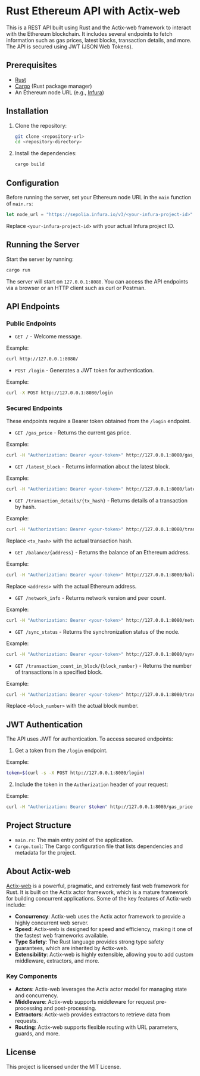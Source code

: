 
# Rust Ethereum API with Actix-web

This is a REST API built using Rust and the Actix-web framework to interact with the Ethereum blockchain. It includes several endpoints to fetch information such as gas prices, latest blocks, transaction details, and more. The API is secured using JWT (JSON Web Tokens).

## Prerequisites

- [Rust](https://www.rust-lang.org/)
- [Cargo](https://doc.rust-lang.org/cargo/) (Rust package manager)
- An Ethereum node URL (e.g., [Infura](https://infura.io/))

## Installation

1. Clone the repository:

   ```bash
   git clone <repository-url>
   cd <repository-directory>
   ```

2. Install the dependencies:

   ```bash
   cargo build
   ```

## Configuration

Before running the server, set your Ethereum node URL in the `main` function of `main.rs`:

```rust
let node_url = "https://sepolia.infura.io/v3/<your-infura-project-id>".to_string();
```

Replace `<your-infura-project-id>` with your actual Infura project ID.

## Running the Server

Start the server by running:

```bash
cargo run
```

The server will start on `127.0.0.1:8080`. You can access the API endpoints via a browser or an HTTP client such as curl or Postman.

## API Endpoints

### Public Endpoints

- `GET /` - Welcome message.

Example:

```bash
curl http://127.0.0.1:8080/
```

- `POST /login` - Generates a JWT token for authentication.

Example:

```bash
curl -X POST http://127.0.0.1:8080/login
```

### Secured Endpoints

These endpoints require a Bearer token obtained from the `/login` endpoint.

- `GET /gas_price` - Returns the current gas price.

Example:

```bash
curl -H "Authorization: Bearer <your-token>" http://127.0.0.1:8080/gas_price
```

- `GET /latest_block` - Returns information about the latest block.

Example:

```bash
curl -H "Authorization: Bearer <your-token>" http://127.0.0.1:8080/latest_block
```

- `GET /transaction_details/{tx_hash}` - Returns details of a transaction by hash.

Example:

```bash
curl -H "Authorization: Bearer <your-token>" http://127.0.0.1:8080/transaction_details/<tx_hash>
```

Replace `<tx_hash>` with the actual transaction hash.

- `GET /balance/{address}` - Returns the balance of an Ethereum address.

Example:

```bash
curl -H "Authorization: Bearer <your-token>" http://127.0.0.1:8080/balance/<address>
```

Replace `<address>` with the actual Ethereum address.

- `GET /network_info` - Returns network version and peer count.

Example:

```bash
curl -H "Authorization: Bearer <your-token>" http://127.0.0.1:8080/network_info
```

- `GET /sync_status` - Returns the synchronization status of the node.

Example:

```bash
curl -H "Authorization: Bearer <your-token>" http://127.0.0.1:8080/sync_status
```

- `GET /transaction_count_in_block/{block_number}` - Returns the number of transactions in a specified block.

Example:

```bash
curl -H "Authorization: Bearer <your-token>" http://127.0.0.1:8080/transaction_count_in_block/<block_number>
```

Replace `<block_number>` with the actual block number.

## JWT Authentication

The API uses JWT for authentication. To access secured endpoints:

1. Get a token from the `/login` endpoint.

Example:

```bash
token=$(curl -s -X POST http://127.0.0.1:8080/login)
```

2. Include the token in the `Authorization` header of your request:

Example:

```bash
curl -H "Authorization: Bearer $token" http://127.0.0.1:8080/gas_price
```

## Project Structure

- `main.rs`: The main entry point of the application.
- `Cargo.toml`: The Cargo configuration file that lists dependencies and metadata for the project.

## About Actix-web

[Actix-web](https://actix.rs/) is a powerful, pragmatic, and extremely fast web framework for Rust. It is built on the Actix actor framework, which is a mature framework for building concurrent applications. Some of the key features of Actix-web include:

- **Concurrency**: Actix-web uses the Actix actor framework to provide a highly concurrent web server.
- **Speed**: Actix-web is designed for speed and efficiency, making it one of the fastest web frameworks available.
- **Type Safety**: The Rust language provides strong type safety guarantees, which are inherited by Actix-web.
- **Extensibility**: Actix-web is highly extensible, allowing you to add custom middleware, extractors, and more.

### Key Components

- **Actors**: Actix-web leverages the Actix actor model for managing state and concurrency.
- **Middleware**: Actix-web supports middleware for request pre-processing and post-processing.
- **Extractors**: Actix-web provides extractors to retrieve data from requests.
- **Routing**: Actix-web supports flexible routing with URL parameters, guards, and more.

## License

This project is licensed under the MIT License.
